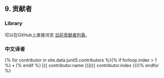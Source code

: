 ## 9. 贡献者

### Library
可以在GitHub上直接浏览 [当前贡献者列表](https://github.com/junit-team/junit5/graphs/contributors)。

### 中文译者

{% for contributor in site.data.junit5.contributors %}{% if forloop.index > 1 %} • {% endif %} [{{ contributor.name }}]({{ contributor.index }}){% endfor %}
